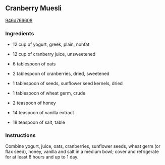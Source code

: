 ## Cranberry Muesli

[946d766608](http://www.food.com/recipe/cranberry-muesli-394630)

### Ingredients

 - 12 cup of yogurt, greek, plain, nonfat

 - 12 cup of cranberry juice, unsweetened

 - 6 tablespoon of oats

 - 2 tablespoon of cranberries, dried, sweetened

 - 1 tablespoon of seeds, sunflower seed kernels, dried

 - 1 tablespoon of wheat germ, crude

 - 2 teaspoon of honey

 - 14 teaspoon of vanilla extract

 - 18 teaspoon of salt, table

### Instructions

Combine yogurt, juice, oats, cranberries, sunflower seeds, wheat germ (or flax seed), honey, vanilla and salt in a medium bowl; cover and refrigerate for at least 8 hours and up to 1 day.